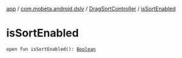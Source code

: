 [app](../../index.md) / [com.mobeta.android.dslv](../index.md) / [DragSortController](index.md) / [isSortEnabled](.)

# isSortEnabled

`open fun isSortEnabled(): `[`Boolean`](https://kotlinlang.org/api/latest/jvm/stdlib/kotlin/-boolean/index.html)